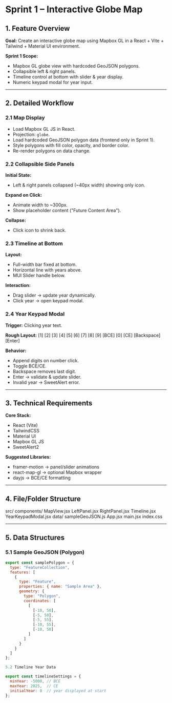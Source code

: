 # Sprint 1 – Interactive Globe Map

## 1. Feature Overview

**Goal:** Create an interactive globe map using Mapbox GL in a React + Vite + Tailwind + Material UI environment.

**Sprint 1 Scope:**

- Mapbox GL globe view with hardcoded GeoJSON polygons.
- Collapsible left & right panels.
- Timeline control at bottom with slider & year display.
- Numeric keypad modal for year input.

---

## 2. Detailed Workflow

### 2.1 Map Display

- Load Mapbox GL JS in React.
- Projection: `globe`.
- Load hardcoded GeoJSON polygon data (frontend only in Sprint 1).
- Style polygons with fill color, opacity, and border color.
- Re-render polygons on data change.

### 2.2 Collapsible Side Panels

**Initial State:**

- Left & right panels collapsed (~40px width) showing only icon.

**Expand on Click:**

- Animate width to ~300px.
- Show placeholder content ("Future Content Area").

**Collapse:**

- Click icon to shrink back.

### 2.3 Timeline at Bottom

**Layout:**

- Full-width bar fixed at bottom.
- Horizontal line with years above.
- MUI Slider handle below.

**Interaction:**

- Drag slider → update year dynamically.
- Click year → open keypad modal.

### 2.4 Year Keypad Modal

**Trigger:** Clicking year text.

**Rough Layout:**
[1] [2] [3]
[4] [5] [6]
[7] [8] [9]
[BCE] [0] [CE]
[Backspace] [Enter]

**Behavior:**

- Append digits on number click.
- Toggle BCE/CE.
- Backspace removes last digit.
- Enter → validate & update slider.
- Invalid year → SweetAlert error.

---

## 3. Technical Requirements

**Core Stack:**

- React (Vite)
- TailwindCSS
- Material UI
- Mapbox GL JS
- SweetAlert2

**Suggested Libraries:**

- framer-motion → panel/slider animations
- react-map-gl → optional Mapbox wrapper
- dayjs → BCE/CE formatting

---

## 4. File/Folder Structure

src/
components/
MapView.jsx
LeftPanel.jsx
RightPanel.jsx
Timeline.jsx
YearKeypadModal.jsx
data/
sampleGeoJSON.js
App.jsx
main.jsx
index.css

---

## 5. Data Structures

### 5.1 Sample GeoJSON (Polygon)

```js
export const samplePolygon = {
  type: "FeatureCollection",
  features: [
    {
      type: "Feature",
      properties: { name: "Sample Area" },
      geometry: {
        type: "Polygon",
        coordinates: [
          [
            [-10, 50],
            [-5, 50],
            [-5, 55],
            [-10, 55],
            [-10, 50]
          ]
        ]
      }
    }
  ]
};

5.2 Timeline Year Data

export const timelineSettings = {
  minYear: -5000, // BCE
  maxYear: 2025,  // CE
  initialYear: 0  // year displayed at start
};
```
